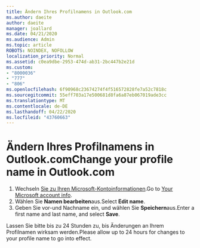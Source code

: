 ```yaml
---
title: Ändern Ihres Profilnamens in Outlook.com
ms.author: daeite
author: daeite
manager: joallard
ms.date: 04/21/2020
ms.audience: Admin
ms.topic: article
ROBOTS: NOINDEX, NOFOLLOW
localization_priority: Normal
ms.assetid: c0ea9dbe-2953-474d-ab31-2bc447b2e21d
ms.custom:
- "8000036"
- "777"
- "806"
ms.openlocfilehash: 6f90968c23674274f4f516572828fe7a52c7818c
ms.sourcegitcommit: 55eff703a17e500681d8fa6a87eb067019ade3cc
ms.translationtype: MT
ms.contentlocale: de-DE
ms.lasthandoff: 04/22/2020
ms.locfileid: "43760663"
---
```

# <a name="change-your-profile-name-in-outlookcom"></a><span data-ttu-id="b81f0-102">Ändern Ihres Profilnamens in Outlook.com</span><span class="sxs-lookup"><span data-stu-id="b81f0-102">Change your profile name in Outlook.com</span></span>

1. <span data-ttu-id="b81f0-103">Wechseln [Sie zu Ihren Microsoft-Kontoinformationen](https://go.microsoft.com/fwlink/p/?linkid=860841).</span><span class="sxs-lookup"><span data-stu-id="b81f0-103">Go to [Your Microsoft account info](https://go.microsoft.com/fwlink/p/?linkid=860841).</span></span>
2. <span data-ttu-id="b81f0-104">Wählen Sie **Namen bearbeiten**aus.</span><span class="sxs-lookup"><span data-stu-id="b81f0-104">Select **Edit name**.</span></span>
3. <span data-ttu-id="b81f0-105">Geben Sie vor-und Nachname ein, und wählen Sie **Speichern**aus.</span><span class="sxs-lookup"><span data-stu-id="b81f0-105">Enter a first name and last name, and select **Save**.</span></span>

<span data-ttu-id="b81f0-106">Lassen Sie bitte bis zu 24 Stunden zu, bis Änderungen an Ihrem Profilnamen wirksam werden.</span><span class="sxs-lookup"><span data-stu-id="b81f0-106">Please allow up to 24 hours for changes to your profile name to go into effect.</span></span>